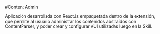 #Content Admin

Aplicación desarrollada con ReactJs empaquetada dentro de la extensión, que permite al usuario administrar los contenidos abstraídos con ContentParser, y poder crear y configurar VUI utilizadas luego en la Skill.